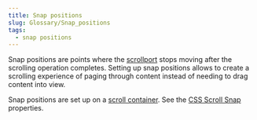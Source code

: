 ```yaml
---
title: Snap positions
slug: Glossary/Snap_positions
tags:
  - snap positions
---
```


Snap positions are points where the [scrollport](/en-US/docs/Glossary/Scrollport) stops moving after the scrolling operation completes. Setting up snap positions allows to create a scrolling experience of paging through content instead of needing to drag content into view.

Snap positions are set up on a [scroll container](/en-US/docs/Glossary/Scroll_container). See the [CSS Scroll Snap](/en-US/docs/Web/CSS/CSS_Scroll_Snap) properties.
